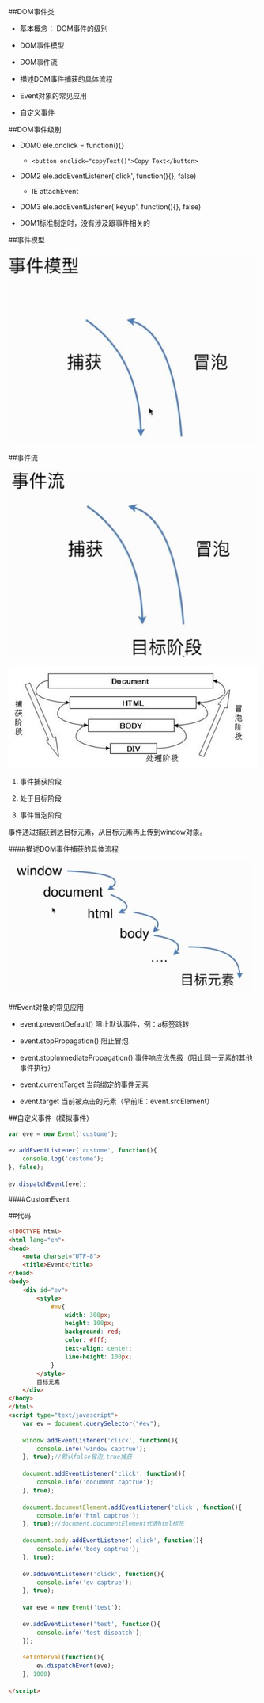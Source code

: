 ##DOM事件类

- 基本概念： DOM事件的级别

- DOM事件模型

- DOM事件流

- 描述DOM事件捕获的具体流程

- Event对象的常见应用

- 自定义事件



##DOM事件级别

- DOM0    ele.onclick = function(){}

    - `<button onclick="copyText()">Copy Text</button>`

- DOM2    ele.addEventListener('click', function(){}, false)

    - IE    attachEvent

- DOM3    ele.addEventListener('keyup', function(){}, false)

- DOM1标准制定时，没有涉及跟事件相关的




##事件模型

![](/assets/360截图20171213150539302.jpg)


##事件流

![](/assets/360截图20171213150933985.jpg)

![](/assets/360截图20171213151535824.jpg)

1. 事件捕获阶段

2. 处于目标阶段

3. 事件冒泡阶段

事件通过捕获到达目标元素，从目标元素再上传到window对象。


####描述DOM事件捕获的具体流程

![](/assets/360截图20171213152228749.jpg)



##Event对象的常见应用

- event.preventDefault()    阻止默认事件，例：a标签跳转

- event.stopPropagation()    阻止冒泡

- event.stopImmediatePropagation()    事件响应优先级（阻止同一元素的其他事件执行）

- event.currentTarget    当前绑定的事件元素

- event.target    当前被点击的元素（早前IE：event.srcElement）



##自定义事件（模拟事件）

```js
var eve = new Event('custome');

ev.addEventListener('custome', function(){
    console.log('custome');
}, false);

ev.dispatchEvent(eve);
```

####CustomEvent




##代码

```html
<!DOCTYPE html>
<html lang="en">
<head>
	<meta charset="UTF-8">
	<title>Event</title>
</head>
<body>
	<div id="ev">
		<style>
			#ev{
				width: 300px;
				height: 100px;
				background: red;
				color: #fff;
				text-align: center;
				line-height: 100px;
			}
		</style>
		目标元素
	</div>
</body>
</html>
<script type="text/javascript">
	var ev = document.querySelector("#ev");

	window.addEventListener('click', function(){
		console.info('window captrue');
	}, true);//默认false冒泡,true捕获

	document.addEventListener('click', function(){
		console.info('document captrue');
	}, true);

	document.documentElement.addEventListener('click', function(){
		console.info('html captrue');
	}, true);//document.documentElement代表html标签

	document.body.addEventListener('click', function(){
		console.info('body captrue');
	}, true);

	ev.addEventListener('click', function(){
		console.info('ev captrue');
	}, true);

	var eve = new Event('test');

	ev.addEventListener('test', function(){
		console.info('test dispatch');
	});

	setInterval(function(){
		ev.dispatchEvent(eve);
	}, 1000)

</script>
```

